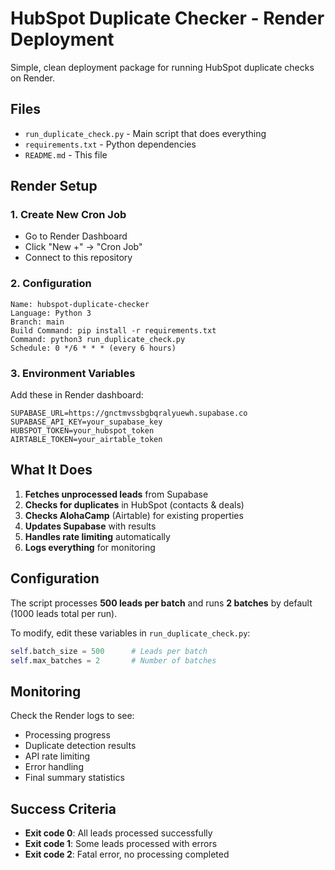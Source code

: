 # HubSpot Duplicate Checker - Render Deployment

Simple, clean deployment package for running HubSpot duplicate checks on Render.

## Files

- `run_duplicate_check.py` - Main script that does everything
- `requirements.txt` - Python dependencies
- `README.md` - This file

## Render Setup

### 1. Create New Cron Job
- Go to Render Dashboard
- Click "New +" → "Cron Job"
- Connect to this repository

### 2. Configuration
```
Name: hubspot-duplicate-checker
Language: Python 3
Branch: main
Build Command: pip install -r requirements.txt
Command: python3 run_duplicate_check.py
Schedule: 0 */6 * * * (every 6 hours)
```

### 3. Environment Variables
Add these in Render dashboard:
```
SUPABASE_URL=https://gnctmvssbgbqralyuewh.supabase.co
SUPABASE_API_KEY=your_supabase_key
HUBSPOT_TOKEN=your_hubspot_token
AIRTABLE_TOKEN=your_airtable_token
```

## What It Does

1. **Fetches unprocessed leads** from Supabase
2. **Checks for duplicates** in HubSpot (contacts & deals)
3. **Checks AlohaCamp** (Airtable) for existing properties
4. **Updates Supabase** with results
5. **Handles rate limiting** automatically
6. **Logs everything** for monitoring

## Configuration

The script processes **500 leads per batch** and runs **2 batches** by default (1000 leads total per run).

To modify, edit these variables in `run_duplicate_check.py`:
```python
self.batch_size = 500      # Leads per batch
self.max_batches = 2       # Number of batches
```

## Monitoring

Check the Render logs to see:
- Processing progress
- Duplicate detection results
- API rate limiting
- Error handling
- Final summary statistics

## Success Criteria

- **Exit code 0**: All leads processed successfully
- **Exit code 1**: Some leads processed with errors
- **Exit code 2**: Fatal error, no processing completed
